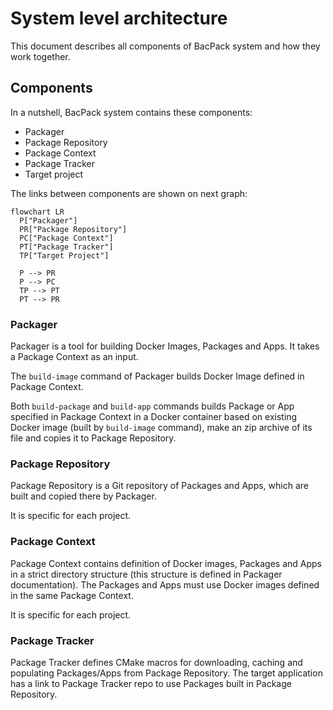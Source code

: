 # System level architecture

This document describes all components of BacPack system and how they work together.

## Components

In a nutshell, BacPack system contains these components:

 - Packager
 - Package Repository
 - Package Context
 - Package Tracker
 - Target project

The links between components are shown on next graph:

```mermaid
flowchart LR
  P["Packager"]
  PR["Package Repository"]
  PC["Package Context"]
  PT["Package Tracker"]
  TP["Target Project"]

  P --> PR
  P --> PC
  TP --> PT
  PT --> PR
```

### Packager

Packager is a tool for building Docker Images, Packages and Apps. It takes a Package Context as an
input.

The `build-image` command of Packager builds Docker Image defined in Package Context.

Both `build-package` and `build-app` commands builds Package or App specified in Package Context
in a Docker container based on existing Docker image (built by `build-image` command), make an
zip archive of its file and copies it to Package Repository.

### Package Repository

Package Repository is a Git repository of Packages and Apps, which are built and copied there by
Packager.

It is specific for each project.

### Package Context

Package Context contains definition of Docker images, Packages and Apps in a strict directory
structure (this structure is defined in Packager documentation). The Packages and Apps must use
Docker images defined in the same Package Context.

It is specific for each project.

### Package Tracker

Package Tracker defines CMake macros for downloading, caching and populating Packages/Apps from
Package Repository. The target application has a link to Package Tracker repo to use Packages built
in Package Repository.